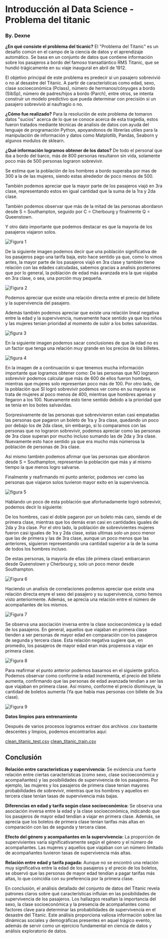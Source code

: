 # Introducción al Data Science - Problema del titanic
### By. Dexne

**¿En qué consiste el problema del ticanic?**
El "Problema del Titanic" es un desafío común en el campo de la ciencia de datos y el aprendizaje automático. Se basa en un conjunto de datos que contiene información sobre los pasajeros a bordo del famoso transatlántico RMS Titanic, que se hundió trágicamente en su viaje inaugural en abril de 1912.

El objetivo principal de este problema es predecir si un pasajero sobrevivió o no al desastre del Titanic. A partir de características como edad, sexo, clase socioeconómica (Pclass), número de hermanos/cónyuges a bordo (SibSp), número de padres/hijos a bordo (Parch), entre otros, se intenta construir un modelo predictivo que pueda determinar con precisión si un pasajero sobrevivió al naufragio o no.

**¿Cómo fue realizado?**
Para la resolución de este problema de tomaron datos "sucios" acerca de lo que se conoce acerca de esta tragedia, estos fueron tratados mediante técnicas de analisis de datos con ayuda del lenguaje de programación Python, apoyandonos de librerías utiles para la manipulación de información y datos como Matplotlib, Pandas, Seaborn y algunos modulos de sklearn.

**¿Qué información logramos obtener de los datos?**
De todo el personal que iba a bordo del barco, más de 800 personas resultaron sin vida, solamente poco más de 500 personas lograron sobrevivir.

Se estima que la población de los hombres a bordo superaba por mas de 300 a la de las mujeres, siendo estas alrededor de poco menos de 500.

También podemos apreciar que la mayor parte de los pasajeros viajó en 3ra clase, representando estos en igual cantidad que la suma de la 1ra y 2da clase.

También podemos observar que más de la mitad de las personas abordaron desde S = Southampton, seguido por C = Cherbourg y finalmente Q = Queenstown.

Y otro dato importante que podemos destacar es que la mayoria de los pasajeros viajaron solos.

![Figura 1](titanic_problem/resultados/Figure_1.png)

De la siguiente imagen podemos decir que una población significativa de los pasajeros pago una tarifa baja, esto hace sentido ya que, como lo vimos antes, la mayor parte de los pasajeros viajó en 3ra clase y también tiene relación con las edades calculadas, sabemos gracias a analisis posteriores que por lo general, la población de edad más avanzada era la que viajaba en 3ra clase, o sea, una porción muy pequeña.

![Figura 2](titanic_problem/resultados/Figure_2.png)

Podemos apreciar que existe una relación directa entre el precio del billete y la supervivencia del pasajero.

Además también podemos apreciar que existe una relación lineal negativa entre la edad y la supervivencia, nuevamente hace sentido ya que los niños y las mujeres tenian prioridad al momento de subir a los botes salvavidas.

![figura 3](titanic_problem/resultados/Figure_3.png)

En la siguiente imagen podemos sacar conclusiones de que la edad no es un factor que tenga una relación muy grande en los precios de los billetes.

![figura 4](titanic_problem/resultados/Figure_4.png)

En la imagen de a continuación si que tenemos mucha información importante que logramos obtener como:
De las personas que NO lograron sobrevivir podemos calcular que más de 600 de ellos fueron hombres, mientras que mujeres solo representan poco más de 100. Por otro lado, de la población que SI logró sobrevivir podemos ver como en su mayoria se trata de mujeres al poco menos de 400, mientras que hombres apenas y llegaron a los 100. Nuevamente esto tiene sentido debido a la prioridad que se tenia en los botes salvavidas.

Sorpresivamente de las personas que sobrevivieron estan casi empatadas las personas que pagaron un boleto de 1ra y 3ra clase, quedando un poco por debajo los de 2da clase, sin embargo, si lo comparamos con las personas que no lograron sobrevivir, podemos apreciar como las personas de 3ra clase superan por mucho incluso sumando las de 2da y 3ra clase. Nuevamente esto hace sentido ya que era mucho más númerosa la población de personas de 3ra clase.

Así mismo también podemos afirmar que las personas que abordaron desde S = Southampton, representan la población que más y al mismo tiempo la que menos logro salvarse.

Finalmente y reafirmando mi punto anterior, podemos ver como las personas que viajaron solos tuvieron mayor exito en la supervivencia.

![figura 5](titanic_problem/resultados/Figure_5.png)

Hablando un poco de esta población que afortunadamente logró sobrevivir, podemos decir lo siguiente:

De los hombres, casi el doble pagaron por un boleto más caro, siendo el de primera clase, mientras que los demás eran casi en cantidades iguales de 2da y 3ra clase. Por el otro lado, la población de sobrevivientes mujeres fueron casi iguales de 1ra y 2da clase, estas ultimas solo un poco menor que las de primera y las de 3ra clase, aunque un poco menos que las anteriores, siguieron representando una cantidad superior a la de la suma de todos los hombres incluso.

De estas personas, la mayoría de ellas (de primera clase) embarcaron desde Queenstown y Cherbourg y, solo un poco menor desde Southampton.

![Figura 6](titanic_problem/resultados/Figure_6.png)

Haciendo un analisis de correlaciones podemos apreciar que existe una relación directa enyre el sexo del pasajero y su supervivencia, como hemos visto anteriormente. Además, se aprecia una relación entre el número de acompañantes de los mismos.

![Figura 7](titanic_problem/resultados/Figure_7.png)

Se observa una asociación inversa entre la clase socioeconómica y la edad de los pasajeros. En general, aquellos que viajaban en primera clase tienden a ser personas de mayor edad en comparación con los pasajeros de segunda y tercera clase. Esta relación negativa sugiere que, en promedio, los pasajeros de mayor edad eran más propensos a viajar en primera clase.

![Figura 8](titanic_problem/resultados/Figure_8.png)

Para reafirmar el punto anterior podemos basarnos en el siguiente gráfico. Podemos observar como conforme la edad incrementa, el precio del billete aumenta, confirmando que las personas de edad avanzada tendian a ser las que viajaban en primera clase. Así mismo, conforme el precio disminuye, la cantidad de boletos aumenta (Ya que había mas personas con billete de 3ra clase).

![Figura 9](titanic_problem/resultados/Figure_9.png)

**Datos limpios para entrenamiento**

Después de varios procesos logramos extraer dos archivos .csv bastante descentes y limpios, podemos encontrarlos aquí:

[clean_titanic_test.csv](titanic_problem/workspaces/machine-learning-content/assets/clean_titanic_test.csv)
[clean_titanic_train.csv](titanic_problem/workspaces/machine-learning-content/assets/clean_titanic_train.csv)

## Conclusión

**Relación entre características y supervivencia:** Se evidencia una fuerte relación entre ciertas características (como sexo, clase socioeconómica y acompañantes) y las posibilidades de supervivencia de los pasajeros. Por ejemplo, las mujeres y los pasajeros de primera clase tenían mayores probabilidades de sobrevivir, mientras que los hombres y aquellos en tercera clase tenían tasas de supervivencia más bajas.

**Diferencias en edad y tarifa según clase socioeconómica:** Se observa una asociación inversa entre la edad y la clase socioeconómica, indicando que los pasajeros de mayor edad tendían a viajar en primera clase. Además, se aprecia que los boletos de primera clase tenían tarifas más altas en comparación con las de segunda y tercera clase.

**Efecto del género y acompañantes en la supervivencia:** La proporción de supervivientes varía significativamente según el género y el número de acompañantes. Las mujeres y aquellos que viajaban con un número limitado de acompañantes tuvieron tasas de supervivencia más altas.

**Relación entre edad y tarifa pagada:** Aunque no se encontró una relación muy significativa entre la edad de los pasajeros y el precio de los boletos, se observó que las personas de mayor edad tendían a pagar tarifas más altas, lo que coincidía con su preferencia por la primera clase.

En conclusión, el análisis detallado del conjunto de datos del Titanic revela patrones claros sobre qué características influían en las posibilidades de supervivencia de los pasajeros. Los hallazgos resaltan la importancia del sexo, la clase socioeconómica y la presencia de acompañantes como factores clave para determinar las probabilidades de supervivencia en el desastre del Titanic. Este análisis proporciona valiosa información sobre las dinámicas sociales y demográficas presentes en aquel trágico evento, además de servir como un ejercicio fundamental en ciencia de datos y análisis exploratorio de datos.
